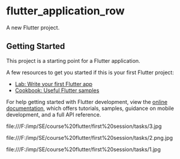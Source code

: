 # flutter_application_row

A new Flutter project.

## Getting Started

This project is a starting point for a Flutter application.

A few resources to get you started if this is your first Flutter project:

- [Lab: Write your first Flutter app](https://docs.flutter.dev/get-started/codelab)
- [Cookbook: Useful Flutter samples](https://docs.flutter.dev/cookbook)

For help getting started with Flutter development, view the
[online documentation](https://docs.flutter.dev/), which offers tutorials,
samples, guidance on mobile development, and a full API reference.

file:///F:/imp/SE/course%20flutter/first%20session/tasks/3.jpg

file:///F:/imp/SE/course%20flutter/first%20session/tasks/2.png.jpg

file:///F:/imp/SE/course%20flutter/first%20session/tasks/1.jpg
